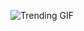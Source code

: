 ![Trending GIF](https://media2.giphy.com/media/v1.Y2lkPThiYjIxNzcyaGNpZGU0Ym5lazJlNWRzbnFqN2VlbnpwZDB5cjIzeDFrb3pnc3JkZCZlcD12MV9naWZzX3NlYXJjaCZjdD1n/SXOaBm5npU8UcTuTLk/giphy.gif)

